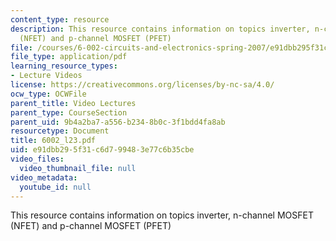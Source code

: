 ```yaml
---
content_type: resource
description: This resource contains information on topics inverter, n-channel MOSFET
  (NFET) and p-channel MOSFET (PFET)
file: /courses/6-002-circuits-and-electronics-spring-2007/e91dbb295f31c6d799483e77c6b35cbe_6002_l23.pdf
file_type: application/pdf
learning_resource_types:
- Lecture Videos
license: https://creativecommons.org/licenses/by-nc-sa/4.0/
ocw_type: OCWFile
parent_title: Video Lectures
parent_type: CourseSection
parent_uid: 9b4a2ba7-a556-b234-8b0c-3f1bdd4fa8ab
resourcetype: Document
title: 6002_l23.pdf
uid: e91dbb29-5f31-c6d7-9948-3e77c6b35cbe
video_files:
  video_thumbnail_file: null
video_metadata:
  youtube_id: null
---
```

This resource contains information on topics inverter, n-channel MOSFET (NFET) and p-channel MOSFET (PFET)